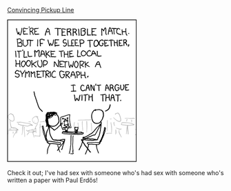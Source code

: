 [Convincing Pickup Line](https://xkcd.com/403)

![Convincing Pickup Line](./random_comic.png)

Check it out; I've had sex with someone who's had sex with someone who's written a paper with Paul Erdős!


